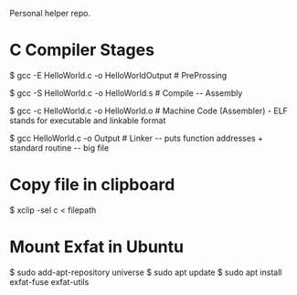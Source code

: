 Personal helper repo.

# C Compiler Stages

$ gcc -E HelloWorld.c -o HelloWorldOutput # PreProssing

$ gcc -S HelloWorld.c -o HelloWorld.s     # Compile -- Assembly

$ gcc -c HelloWorld.c -o HelloWorld.o     # Machine Code (Assembler) - ELF stands for executable and linkable format

$ gcc HelloWorld.c -o Output              # Linker -- puts function addresses + standard routine -- big file

# Copy file in clipboard
$ xclip -sel c < filepath

# Mount Exfat in Ubuntu
$ sudo add-apt-repository universe
$ sudo apt update
$ sudo apt install exfat-fuse exfat-utils
